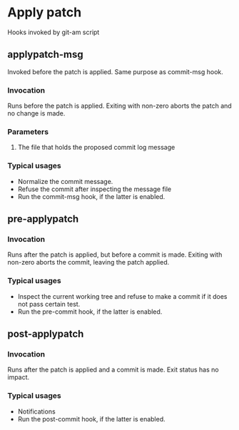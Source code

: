 # Apply patch
Hooks invoked by git-am script

## applypatch-msg

Invoked before the patch is applied.
Same purpose as commit-msg hook.

### Invocation
Runs before the patch is applied.
Exiting with non-zero aborts the patch and no change is made.

### Parameters

 1. The file that holds the proposed commit log message

### Typical usages
 * Normalize the commit message.
 * Refuse the commit after inspecting the message file
 * Run the commit-msg hook, if the latter is enabled.


## pre-applypatch

### Invocation
Runs after the patch is applied, but before a commit is made.
Exiting with non-zero aborts the commit, leaving the patch applied.

### Typical usages
 * Inspect the current working tree and refuse to make a commit if it does not pass certain test. 
 * Run the pre-commit hook, if the latter is enabled.

## post-applypatch

### Invocation
Runs after the patch is applied and a commit is made.
Exit status has no impact.

### Typical usages
 * Notifications
 * Run the post-commit hook, if the latter is enabled.
